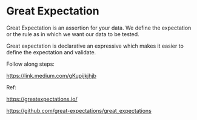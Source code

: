# Great Expectation
Great Expectation is an assertion for your data. We define the expectation or the rule as in which we want our data to be tested.

Great expectation is declarative an expressive which makes it easier to define the expectation and validate.



Follow along steps:

https://link.medium.com/gKupijkjhjb


Ref:

https://greatexpectations.io/

https://github.com/great-expectations/great_expectations
